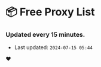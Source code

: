 # :package: Free Proxy List
### Updated every 15 minutes.

- Last updated: `2024-07-15 05:44`

:heart:
